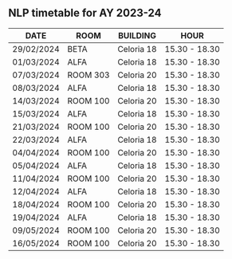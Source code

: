 ## NLP timetable for AY 2023-24

| **DATE**   | **ROOM** | **BUILDING** | **HOUR**      |
| ---------- | -------- | ------------ | ------------- |
| 29/02/2024 | BETA     | Celoria 18   | 15.30 - 18.30 |
| 01/03/2024 | ALFA     | Celoria 18   | 15.30 - 18.30 |
| 07/03/2024 | ROOM 303 | Celoria 20   | 15.30 - 18.30 |
| 08/03/2024 | ALFA     | Celoria 18   | 15.30 - 18.30 |
| 14/03/2024 | ROOM 100 | Celoria 20   | 15.30 - 18.30 |
| 15/03/2024 | ALFA     | Celoria 18   | 15.30 - 18.30 |
| 21/03/2024 | ROOM 100 | Celoria 20   | 15.30 - 18.30 |
| 22/03/2024 | ALFA     | Celoria 18   | 15.30 - 18.30 |
| 04/04/2024 | ROOM 100 | Celoria 20   | 15.30 - 18.30 |
| 05/04/2024 | ALFA     | Celoria 18   | 15.30 - 18.30 |
| 11/04/2024 | ROOM 100 | Celoria 20   | 15.30 - 18.30 |
| 12/04/2024 | ALFA     | Celoria 18   | 15.30 - 18.30 |
| 18/04/2024 | ROOM 100 | Celoria 20   | 15.30 - 18.30 |
| 19/04/2024 | ALFA     | Celoria 18   | 15.30 - 18.30 |
| 09/05/2024 | ROOM 100 | Celoria 20   | 15.30 - 18.30 |
| 16/05/2024 | ROOM 100 | Celoria 20   | 15.30 - 18.30 |